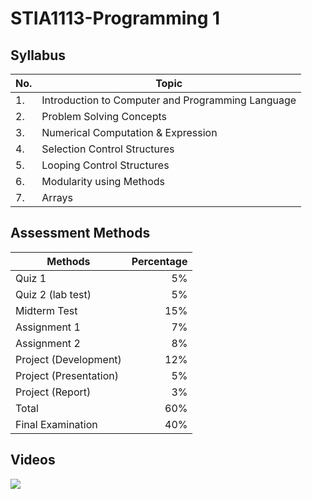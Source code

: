 # STIA1113-Programming 1

## Syllabus

|No.| Topic |
|---|----------|
|1. | Introduction to Computer and Programming Language |
|2. | Problem Solving Concepts |
|3. | Numerical Computation &  Expression |
|4. | Selection Control Structures |
|5. | Looping Control  Structures |
|6. | Modularity using Methods  |
|7. | Arrays  |

## Assessment Methods

|Methods                | Percentage |
|---------------------- |-----------:|
|Quiz 1                 | 5%  |
|Quiz 2 (lab test)      | 5%  |
|Midterm Test           | 15% |
|Assignment 1           | 7%  |
|Assignment 2           | 8%  |
|Project (Development)  | 12% |
|Project (Presentation) | 5%  |
|Project (Report)       | 3%  |
|Total                  | 60% |
|Final Examination      | 40% |

## Videos

[![](http://img.youtube.com/vi/va79tjzVlFo/0.jpg)](http://www.youtube.com/watch?v=va79tjzVlFo "STIA1113: Java Hello World (in Malay)")

